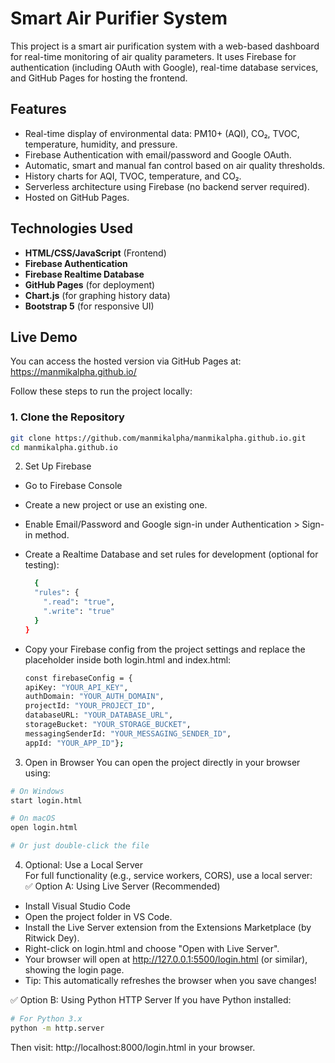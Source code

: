 # Smart Air Purifier System

This project is a smart air purification system with a web-based dashboard for real-time monitoring of air quality parameters. It uses Firebase for authentication (including OAuth with Google), real-time database services, and GitHub Pages for hosting the frontend.

## Features

- Real-time display of environmental data: PM10+ (AQI), CO₂, TVOC, temperature, humidity, and pressure.
- Firebase Authentication with email/password and Google OAuth.
- Automatic, smart and manual fan control based on air quality thresholds.
- History charts for AQI, TVOC, temperature, and CO₂.
- Serverless architecture using Firebase (no backend server required).
- Hosted on GitHub Pages.

## Technologies Used

- **HTML/CSS/JavaScript** (Frontend)
- **Firebase Authentication**
- **Firebase Realtime Database**
- **GitHub Pages** (for deployment)
- **Chart.js** (for graphing history data)
- **Bootstrap 5** (for responsive UI)

## Live Demo

You can access the hosted version via GitHub Pages at: https://manmikalpha.github.io/

Follow these steps to run the project locally:

### 1. Clone the Repository

```bash
git clone https://github.com/manmikalpha/manmikalpha.github.io.git
cd manmikalpha.github.io
```
2. Set Up Firebase
   
- Go to Firebase Console
- Create a new project or use an existing one.
- Enable Email/Password and Google sign-in under Authentication > Sign-in method.
- Create a Realtime Database and set rules for development (optional for testing):

  ```bash
    {
    "rules": {
      ".read": "true",
      ".write": "true"
    }
  }
  ```
- Copy your Firebase config from the project settings and replace the placeholder inside both login.html and index.html:
  ```bash
  const firebaseConfig = {
  apiKey: "YOUR_API_KEY",
  authDomain: "YOUR_AUTH_DOMAIN",
  projectId: "YOUR_PROJECT_ID",
  databaseURL: "YOUR_DATABASE_URL",
  storageBucket: "YOUR_STORAGE_BUCKET",
  messagingSenderId: "YOUR_MESSAGING_SENDER_ID",
  appId: "YOUR_APP_ID"};
  ```
3. Open in Browser
You can open the project directly in your browser using:
```bash
# On Windows
start login.html

# On macOS
open login.html

# Or just double-click the file
```
4. Optional: Use a Local Server<br>
For full functionality (e.g., service workers, CORS), use a local server:<br>
✅ Option A: Using Live Server (Recommended)  

- Install Visual Studio Code
- Open the project folder in VS Code.
- Install the Live Server extension from the Extensions Marketplace (by Ritwick Dey).
- Right-click on login.html and choose "Open with Live Server".
- Your browser will open at http://127.0.0.1:5500/login.html (or similar), showing the login page.
- Tip: This automatically refreshes the browser when you save changes!

✅ Option B: Using Python HTTP Server
If you have Python installed:
```bash
# For Python 3.x
python -m http.server
```
Then visit:
http://localhost:8000/login.html in your browser.
